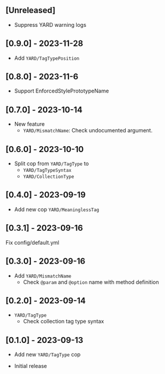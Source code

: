 ## [Unreleased]

- Suppress YARD warning logs

## [0.9.0] - 2023-11-28

- Add `YARD/TagTypePosition`

## [0.8.0] - 2023-11-6

- Support EnforcedStylePrototypeName

## [0.7.0] - 2023-10-14

- New feature
    - `YARD/MismatchName`: Check undocumented argument.

## [0.6.0] - 2023-10-10

- Split cop from `YARD/TagType` to
    - `YARD/TagTypeSyntax`
    - `YARD/CollectionType`

## [0.4.0] - 2023-09-19

- Add new cop `YARD/MeaninglessTag`

## [0.3.1] - 2023-09-16

Fix config/default.yml

## [0.3.0] - 2023-09-16

- Add `YARD/MismatchName`
    - Check `@param` and `@option` name with method definition

## [0.2.0] - 2023-09-14

- `YARD/TagType`
    - Check collection tag type syntax

## [0.1.0] - 2023-09-13

- Add new `YARD/TagType` cop

- Initial release
